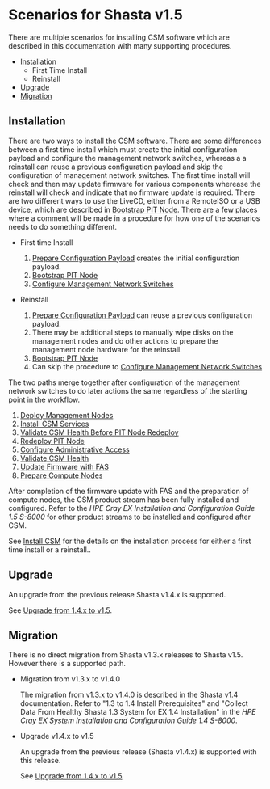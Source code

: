 # Scenarios for Shasta v1.5

There are multiple scenarios for installing CSM software which are described in this documentation 
with many supporting procedures.

* [Installation](#installation)
  * First Time Install
  * Reinstall
* [Upgrade](#upgrade)
* [Migration](#migration)

<a name="installation"></a>
## Installation

There are two ways to install the CSM software.  There are some differences between a first time install 
which must create the initial configuration payload and configure the management network switches,
whereas a a reinstall can reuse a previous configuration payload and skip the configuration of management
network switches.  The first time install will check and then may update firmware for various components
wherease the reinstall will check and indicate that no firmware update is required.  There are two different
ways to use the LiveCD, either from a RemoteISO or a USB device, which are described in [Bootstrap PIT Node](../install/index.md#bootstrap_pit_node).
There are a few places where a comment will be made in a procedure for how one of the scenarios needs to do something different.

   * First time Install
      1. [Prepare Configuration Payload](../install/index.md#prepare_configuration_payload) creates the initial configuration payload.
      1. [Bootstrap PIT Node](../install/index.md#bootstrap_pit_node)
      1. [Configure Management Network Switches](../install/index.md#configure_management_network)

   * Reinstall
      1. [Prepare Configuration Payload](../install/index.md#prepare_configuration_payload) can reuse a previous configuration payload.
      1. There may be additional steps to manually wipe disks on the management nodes and do other actions to prepare
         the management node hardware for the reinstall.
      1. [Bootstrap PIT Node](../install/index.md#bootstrap_pit_node)
      1. Can skip the procedure to [Configure Management Network Switches](../install/index.md#configure_management_network)

The two paths merge together after configuration of the management network switches to do later actions
the same regardless of the starting point in the workflow.

   1. [Deploy Management Nodes](../install/index.md#deploy_management_nodes)
   1. [Install CSM Services](../install/index.md#install_csm_services)
   1. [Validate CSM Health Before PIT Node Redeploy](../install/index.md#validate_csm_health_before_pit_redeploy)
   1. [Redeploy PIT Node](../install/index.md#redeploy_pit_node)
   1. [Configure Administrative Access](../install/index.md#configure_administrative_access)
   1. [Validate CSM Health](../install/index.md#validate_csm_health.md)
   1. [Update Firmware with FAS](../install/index.md#update_firmware_with_fas)
   1. [Prepare Compute Nodes](../install/index.md#prepare_compute_nodes)

After completion of the firmware update with FAS and the preparation of compute nodes, the CSM product stream has
been fully installed and configured.  Refer to the _HPE Cray EX Installation and Configuration Guide 1.5 S-8000_
for other product streams to be installed and configured after CSM.

See [Install CSM](../install/index.md) for the details on the installation process for either a first time install
or a reinstall..

<a name="upgrade"></a>
## Upgrade

   An upgrade from the previous release Shasta v1.4.x is supported.

   See [Upgrade from 1.4.x to v1.5](../upgrade/index.md).

<a name="migration"></a>
## Migration

There is no direct migration from Shasta v1.3.x releases to Shasta v1.5.  However there is a supported path.

  * Migration from v1.3.x to v1.4.0

    The migration from v1.3.x to v1.4.0 is described in the Shasta v1.4 documentation.
    Refer to "1.3 to 1.4 Install Prerequisites" and "Collect Data From Healthy Shasta 1.3 System for EX 1.4 Installation" in the _HPE Cray EX System Installation and Configuration Guide 1.4 S-8000_.

  * Upgrade v1.4.x to v1.5

    An upgrade from the previous release (Shasta v1.4.x) is supported with this release.

    See [Upgrade from 1.4.x to v1.5](../upgrade/index.md)

